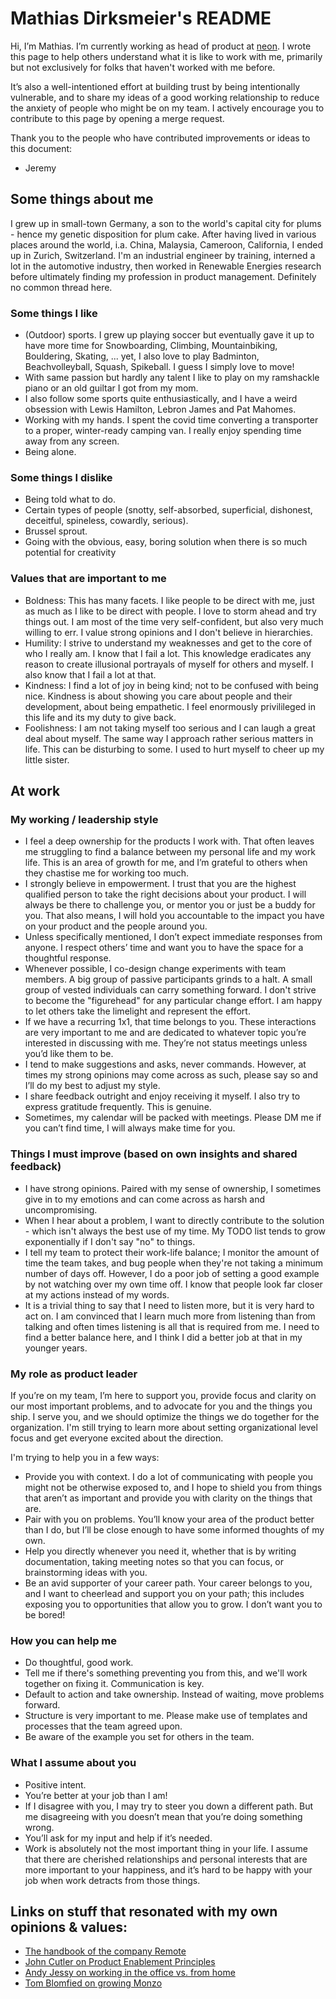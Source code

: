 # Mathias Dirksmeier's README

Hi, I’m Mathias. I’m currently working as head of product at [neon](https://www.neon-free.ch/). I wrote this page to help others understand what it is like to work with me, primarily but not exclusively for folks that haven't worked with me before.

It’s also a well-intentioned effort at building trust by being intentionally vulnerable, and to share my ideas of a good working relationship to reduce the anxiety of people who might be on my team. I actively encourage you to contribute to this page by opening a merge request. 

Thank you to the people who have contributed improvements or ideas to this document:
* Jeremy

## Some things about me
I grew up in small-town Germany, a son to the world's capital city for plums - hence my genetic disposition for plum cake. After having lived in various places around the world, i.a. China, Malaysia, Cameroon, California, I ended up in Zurich, Switzerland. I'm an industrial engineer by training, interned a lot in the automotive industry, then worked in Renewable Energies research before ultimately finding my profession in product management. Definitely no common thread here.

### Some things I like
* (Outdoor) sports. I grew up playing soccer but eventually gave it up to have more time for Snowboarding, Climbing, Mountainbiking, Bouldering, Skating, ... yet, I also love to play Badminton, Beachvolleyball, Squash, Spikeball. I guess I simply love to move!
* With same passion but hardly any talent I like to play on my ramshackle piano or an old guiltar I got from my mom.
* I also follow some sports quite enthusiastically, and I have a weird obsession with Lewis Hamilton, Lebron James and Pat Mahomes.
* Working with my hands. I spent the covid time converting a transporter to a proper, winter-ready camping van. I really enjoy spending time away from any screen.
* Being alone.

### Some things I dislike
* Being told what to do.
* Certain types of people (snotty, self-absorbed, superficial, dishonest, deceitful, spineless, cowardly, serious).
* Brussel sprout.
* Going with the obvious, easy, boring solution when there is so much potential for creativity

### Values that are important to me
* Boldness: This has many facets. I like people to be direct with me, just as much as I like to be direct with people. I love to storm ahead and try things out. I am most of the time very self-confident, but also very much willing to err. I value strong opinions and I don't believe in hierarchies.
* Humility: I strive to understand my weaknesses and get to the core of who I really am. I know that I fail a lot. This knowledge eradicates any reason to create illusional portrayals of myself for others and myself. I also know that I fail a lot at that.
* Kindness: I find a lot of joy in being kind; not to be confused with being nice. Kindness is about showing you care about people and their development, about being empathetic. I feel enormously privilileged in this life and its my duty to give back.
* Foolishness: I am not taking myself too serious and I can laugh a great deal about myself. The same way I approach rather serious matters in life. This can be disturbing to some. I used to hurt myself to cheer up my little sister.

## At work

### My working / leadership style
* I feel a deep ownership for the products I work with. That often leaves me struggling to find a balance between my personal life and my work life. This is an area of growth for me, and I’m grateful to others when they chastise me for working too much.
* I strongly believe in empowerment. I trust that you are the highest qualified person to take the right decisions about your product. I will always be there to challenge you, or mentor you or just be a buddy for you. That also means, I will hold you accountable to the impact you have on your product and the people around you.
* Unless specifically mentioned, I don’t expect immediate responses from anyone. I respect others’ time and want you to have the space for a thoughtful response.
* Whenever possible, I co-design change experiments with team members. A big group of passive participants grinds to a halt. A small group of vested individuals can carry something forward. I don't strive to become the "figurehead" for any particular change effort. I am happy to let others take the limelight and represent the effort.
* If we have a recurring 1x1, that time belongs to you. These interactions are very important to me and are dedicated to whatever topic you’re interested in discussing with me. They’re not status meetings unless you’d like them to be.
* I tend to make suggestions and asks, never commands. However, at times my strong opinions may come across as such, please say so and I’ll do my best to adjust my style.
* I share feedback outright and enjoy receiving it myself. I also try to express gratitude frequently. This is genuine. 
* Sometimes, my calendar will be packed with meetings. Please DM me if you can’t find time, I will always make time for you.

### Things I must improve (based on own insights and shared feedback)
* I have strong opinions. Paired with my sense of ownership, I sometimes give in to my emotions and can come across as harsh and uncompromising.
* When I hear about a problem, I want to directly contribute to the solution - which isn't always the best use of my time. My TODO list tends to grow exponentially if I don't say "no" to things.
* I tell my team to protect their work-life balance; I monitor the amount of time the team takes, and bug people when they're not taking a minimum number of days off. However, I do a poor job of setting a good example by not watching over my own time off. I know that people look far closer at my actions instead of my words.
* It is a trivial thing to say that I need to listen more, but it is very hard to act on. I am convinced that I learn much more from listening than from talking and often times listening is all that is required from me. I need to find a better balance here, and I think I did a better job at that in my younger years.

### My role as product leader
If you’re on my team, I’m here to support you, provide focus and clarity on our most important problems, and to advocate for you and the things you ship. I serve you, and we should optimize the things we do together for the organization. I'm still trying to learn more about setting organizational level focus and get everyone excited about the direction.

I'm trying to help you in a few ways:
* Provide you with context. I do a lot of communicating with people you might not be otherwise exposed to, and I hope to shield you from things that aren’t as important and provide you with clarity on the things that are.
* Pair with you on problems. You’ll know your area of the product better than I do, but I’ll be close enough to have some informed thoughts of my own.
* Help you directly whenever you need it, whether that is by writing documentation, taking meeting notes so that you can focus, or brainstorming ideas with you.
* Be an avid supporter of your career path. Your career belongs to you, and I want to cheerlead and support you on your path; this includes exposing you to opportunities that allow you to grow. I don’t want you to be bored!

### How you can help me
* Do thoughtful, good work.
* Tell me if there's something preventing you from this, and we'll work together on fixing it. Communication is key.
* Default to action and take ownership. Instead of waiting, move problems forward.
* Structure is very important to me. Please make use of templates and processes that the team agreed upon.
* Be aware of the example you set for others in the team.

### What I assume about you
* Positive intent.
* You’re better at your job than I am!
* If I disagree with you, I may try to steer you down a different path. But me disagreeing with you doesn’t mean that you’re doing something wrong.
* You’ll ask for my input and help if it’s needed.
* Work is absolutely not the most important thing in your life. I assume that there are cherished relationships and personal interests that are more important to your happiness, and it’s hard to be happy with your job when work detracts from those things.


## Links on stuff that resonated with my own opinions & values:
* [The handbook of the company Remote](https://remotecom.notion.site/Remote-Handbook-a3439c6ccaac4d5f8c7515c357345c11)
* [John Cutler on Product Enablement Principles](https://cutlefish.substack.com/p/product-enablement-principles?utm_source=sendinblue&utm_campaign=UXDX%20Cross%20Functional%20128_copy&utm_medium=email)
* [Andy Jessy on working in the office vs. from home](https://www.aboutamazon.com/news/company-news/andy-jassy-update-on-amazon-return-to-office)
* [Tom Blomfied on growing Monzo](https://tomblomfield.com/post/691384431502557184/monzo-growth)
